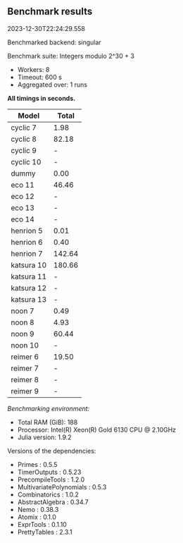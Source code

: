 ## Benchmark results

2023-12-30T22:24:29.558

Benchmarked backend: singular

Benchmark suite: Integers modulo 2^30 + 3

- Workers: 8
- Timeout: 600 s
- Aggregated over: 1 runs

**All timings in seconds.**

|Model|Total|
|-----|---|
|cyclic 7|1.98|
|cyclic 8|82.18|
|cyclic 9| - |
|cyclic 10| - |
|dummy|0.00|
|eco 11|46.46|
|eco 12| - |
|eco 13| - |
|eco 14| - |
|henrion 5|0.01|
|henrion 6|0.40|
|henrion 7|142.64|
|katsura 10|180.66|
|katsura 11| - |
|katsura 12| - |
|katsura 13| - |
|noon 7|0.49|
|noon 8|4.93|
|noon 9|60.44|
|noon 10| - |
|reimer 6|19.50|
|reimer 7| - |
|reimer 8| - |
|reimer 9| - |

*Benchmarking environment:*

* Total RAM (GiB): 188
* Processor: Intel(R) Xeon(R) Gold 6130 CPU @ 2.10GHz
* Julia version: 1.9.2

Versions of the dependencies:

* Primes : 0.5.5
* TimerOutputs : 0.5.23
* PrecompileTools : 1.2.0
* MultivariatePolynomials : 0.5.3
* Combinatorics : 1.0.2
* AbstractAlgebra : 0.34.7
* Nemo : 0.38.3
* Atomix : 0.1.0
* ExprTools : 0.1.10
* PrettyTables : 2.3.1

